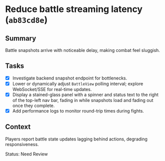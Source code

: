 # Reduce battle streaming latency (`ab83cd8e`)

## Summary
Battle snapshots arrive with noticeable delay, making combat feel sluggish.

## Tasks
- [x] Investigate backend snapshot endpoint for bottlenecks.
- [x] Lower or dynamically adjust `BattleView` polling interval; explore WebSocket/SSE for real-time updates.
- [x] Display a stained-glass panel with a spinner and status text to the right of the top-left nav bar, fading in while snapshots load and fading out once they complete.
- [x] Add performance logs to monitor round-trip times during fights.

## Context
Players report battle state updates lagging behind actions, degrading responsiveness.

Status: Need Review

